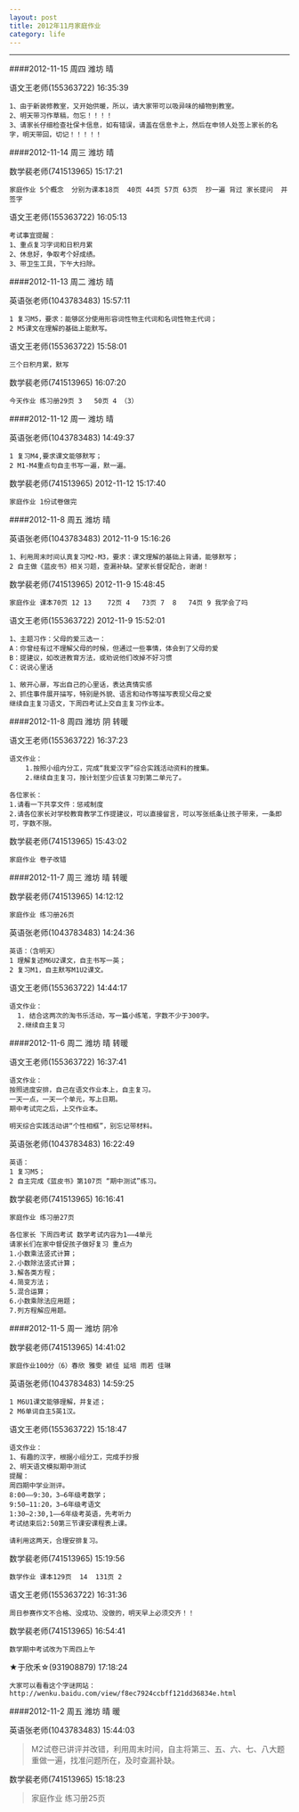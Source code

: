 ```yaml
---
layout: post
title: 2012年11月家庭作业
category: life
---
```



---

####2012-11-15  周四 潍坊 晴

语文王老师(155363722)  16:35:39

    1、由于新装修教室，又开始供暖，所以，请大家带可以吸异味的植物到教室。
    2、明天带习作草稿，勿忘！！！！
    3、请家长仔细检查社保卡信息，如有错误，请盖在信息卡上，然后在申领人处签上家长的名字，明天带回，切记！！！！！

####2012-11-14  周三 潍坊 晴

数学裴老师(741513965) 15:17:21 

    家庭作业 5个概念  分别为课本18页  40页 44页 57页 63页  抄一遍 背过 家长提问  并签字

语文王老师(155363722)  16:05:13

    考试事宜提醒：
    1、重点复习字词和日积月累
    2、休息好，争取考个好成绩。
    3、带卫生工具，下午大扫除。


####2012-11-13  周二 潍坊 晴

英语张老师(1043783483)  15:57:11

    1 复习M5，要求：能够区分使用形容词性物主代词和名词性物主代词；
    2 M5课文在理解的基础上能默写。

语文王老师(155363722)  15:58:01

    三个日积月累，默写

数学裴老师(741513965)  16:07:20

    今天作业 练习册29页 3   50页 4 （3）


####2012-11-12  周一 潍坊 晴

英语张老师(1043783483)  14:49:37

    1 复习M4,要求课文能够默写；
    2 M1-M4重点句自主书写一遍，默一遍。

数学裴老师(741513965) 2012-11-12 15:17:40

    家庭作业 1份试卷做完    
    

####2012-11-8  周五 潍坊 晴

英语张老师(1043783483) 2012-11-9 15:16:26

    1、利用周末时间认真复习M2-M3，要求：课文理解的基础上背诵，能够默写；
    2 自主做《蓝皮书》相关习题，查漏补缺。望家长督促配合，谢谢！

数学裴老师(741513965) 2012-11-9 15:48:45

    家庭作业 课本70页 12 13    72页 4   73页 7  8   74页 9 我学会了吗 
    
语文王老师(155363722) 2012-11-9 15:52:01

    1、主题习作：父母的爱三选一：
    A：你曾经有过不理解父母的时候，但通过一些事情，体会到了父母的爱
    B：提建议，如改进教育方法，或劝说他们改掉不好习惯
    C：说说心里话

    1、敞开心扉，写出自己的心里话，表达真情实感
    2、抓住事件展开描写，特别是外貌、语言和动作等描写表现父母之爱
    继续自主复习语文，下周四考试上交自主复习作业本。

####2012-11-8  周四 潍坊 阴 转暖

语文王老师(155363722)  16:37:23

    语文作业：
        1.按照小组内分工，完成“我爱汉字”综合实践活动资料的搜集。
        2.继续自主复习，按计划至少应该复习到第二单元了。
    
    各位家长：
    1.请看一下共享文件：惩戒制度
    2.请各位家长对学校教育教学工作提建议，可以直接留言，可以写张纸条让孩子带来，一条即可，字数不限。

数学裴老师(741513965) 15:43:02 

    家庭作业 卷子改错


####2012-11-7  周三 潍坊 晴 转暖

数学裴老师(741513965)  14:12:12

    家庭作业 练习册26页

英语张老师(1043783483)  14:24:36

    英语：（含明天）
    1 理解复述M6U2课文，自主书写一英；
    2 复习M1，自主默写M1U2课文。

语文王老师(155363722)  14:44:17

    语文作业：
      1. 结合这两次的淘书乐活动，写一篇小练笔，字数不少于300字。
      2.继续自主复习

####2012-11-6  周二 潍坊 晴 转暖

语文王老师(155363722)  16:37:41

    语文作业：
    按照进度安排，自己在语文作业本上，自主复习。
    一天一点，一天一个单元，写上日期。
    期中考试完之后，上交作业本。
    
    明天综合实践活动讲“个性相框”，别忘记带材料。

英语张老师(1043783483) 16:22:49 

    英语：
    1 复习M5；
    2 自主完成《蓝皮书》第107页 “期中测试”练习。


数学裴老师(741513965)  16:16:41

    家庭作业 练习册27页
    
    各位家长 下周四考试 数学考试内容为1——4单元 
    请家长们在家中督促孩子做好复习 重点为  
    1.小数乘法竖式计算；
    2.小数除法竖式计算；
    3.解各类方程；
    4.简变方法；
    5.混合运算；
    6.小数乘除法应用题；
    7.列方程解应用题。

####2012-11-5  周一 潍坊 阴冷

数学裴老师(741513965)  14:41:02

    家庭作业100分（6）春欣 雅雯 颖佳 延培 雨若 佳琳

英语张老师(1043783483)  14:59:25

    1 M6U1课文能够理解，并复述；  
    2 M6单词自主5英1汉。

语文王老师(155363722)  15:18:47

    语文作业：  
    1、有趣的汉字，根据小组分工，完成手抄报  
    2、明天语文模拟期中测试  
    提醒：
    周四期中学业测评。
    8:00——9:30，3—6年级考数学；
    9:50—11:20，3—6年级考语文
    1:30—2:30,1——6年级考英语，先考听力
    考试结束后2:50第三节课安课程表上课。
    
    请利用这两天，合理安排复习。

数学裴老师(741513965)  15:19:56
    
    数学作业 课本129页  14  131页 2
    
语文王老师(155363722)  16:31:36

    周日参赛作文不合格、没成功、没做的，明天早上必须交齐！！

数学裴老师(741513965)  16:54:41

    数学期中考试改为下周四上午
    
★于欣禾☆(931908879)  17:18:24
    
    大家可以看看这个字谜网站：http://wenku.baidu.com/view/f8ec7924ccbff121dd36834e.html
    


####2012-11-2  周五 潍坊 晴 暖

英语张老师(1043783483)  15:44:03

>M2试卷已讲评并改错，利用周末时间，自主将第三、五、六、七、八大题重做一遍，找准问题所在，及时查漏补缺。

数学裴老师(741513965) 15:18:23 

>家庭作业 练习册25页

